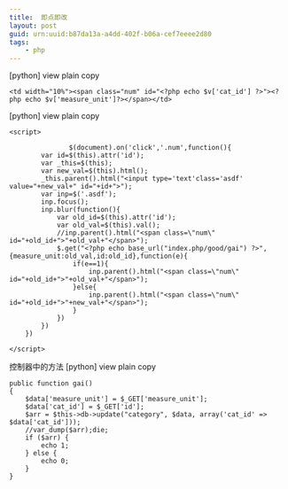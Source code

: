 ```yaml
---
title:  即点即改
layout: post
guid: urn:uuid:b87da13a-a4dd-402f-b06a-cef7eeee2d80
tags:
    - php
---
```

[python] view plain copy

    <td width="10%"><span class="num" id="<?php echo $v['cat_id'] ?>"><?php echo $v['measure_unit']?></span></td>  



[python] view plain copy

    <script>  
      
                   $(document).on('click','.num',function(){  
            var id=$(this).attr('id');  
            var _this=$(this);  
            var new_val=$(this).html();  
            _this.parent().html("<input type='text'class='asdf' value="+new_val+" id="+id+">");  
            var inp=$('.asdf');  
            inp.focus();  
            inp.blur(function(){  
                var old_id=$(this).attr('id');  
                var old_val=$(this).val();  
                //inp.parent().html("<span class=\"num\" id="+old_id+">"+old_val+"</span>");  
                $.get("<?php echo base_url("index.php/good/gai") ?>",{measure_unit:old_val,id:old_id},function(e){  
                    if(e==1){  
                        inp.parent().html("<span class=\"num\" id="+old_id+">"+old_val+"</span>");  
                    }else{  
                        inp.parent().html("<span class=\"num\" id="+old_id+">"+new_val+"</span>");  
                    }  
                })  
            })  
        })  
      
    </script>  



控制器中的方法
[python] view plain copy

    public function gai()  
    {  
        $data['measure_unit'] = $_GET['measure_unit'];  
        $data['cat_id'] = $_GET['id'];  
        $arr = $this->db->update("category", $data, array('cat_id' => $data['cat_id']));  
        //var_dump($arr);die;  
        if ($arr) {  
            echo 1;  
        } else {  
            echo 0;  
        }  
    }  
